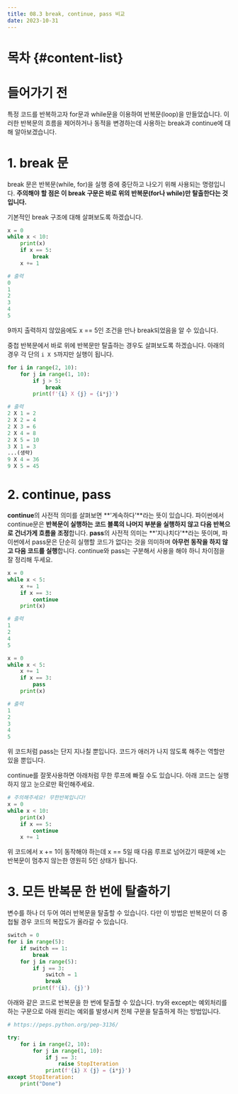 ```yaml
---
title: 08.3 break, continue, pass 비교
date: 2023-10-31
---
```


# 목차 {#content-list}

# 들어가기 전

특정 코드를 반복하고자 for문과 while문을 이용하여 반복문(loop)을 만들었습니다. 이러한 반복문의 흐름을 제어하거나 동적을 변경하는데 사용하는 break과 continue에 대해 알아보겠습니다.

# 1. break 문

break 문은 반복문(while, for)을 실행 중에 중단하고 나오기 위해 사용되는 명령입니다. **주의해야 할 점은 이 break 구문은 바로 위의 반복문(for나 while)만 탈출한다는 것입니다.**

기본적인 break 구조에 대해 살펴보도록 하겠습니다.

```python
x = 0
while x < 10:
    print(x)
    if x == 5:
        break
    x += 1
```

```python
# 출력
0
1
2
3
4
5
```

9까지 출력하지 않았음에도 x == 5인 조건을 만나 break되었음을 알 수 있습니다.

중첩 반복문에서 바로 위에 반복문만 탈출하는 경우도 살펴보도록 하겠습니다. 아래의 경우 각 단의 `i X 5`까지만 실행이 됩니다.

```python
for i in range(2, 10):
    for j in range(1, 10):
        if j > 5:
            break
        print(f'{i} X {j} = {i*j}')
```

```python
# 출력
2 X 1 = 2
2 X 2 = 4
2 X 3 = 6
2 X 4 = 8
2 X 5 = 10
3 X 1 = 3
...(생략)
9 X 4 = 36
9 X 5 = 45
```

# 2. continue, pass

**continue**의 사전적 의미를 살펴보면 **'계속하다'**라는 뜻이 있습니다. 파이썬에서 continue문은 **반복문이 실행하는 코드 블록의 나머지 부분을 실행하지 않고 다음 반복으로 건너가게 흐름을 조정**합니다.
**pass**의 사전적 의미는 **'지나치다'**라는 뜻이며, 파이썬에서 pass문은 단순히 실행할 코드가 없다는 것을 의미하며 **아무런 동작을 하지 않고 다음 코드를 실행**합니다. continue와 pass는 구분해서 사용을 해야 하니 차이점을 잘 정리해 두세요.

```python
x = 0
while x < 5:
    x += 1
    if x == 3:
        continue
    print(x)
```

```python
# 출력
1
2
4
5
```

```python
x = 0
while x < 5:
    x += 1
    if x == 3:
        pass
    print(x)
```

```python
# 출력
1
2
3
4
5
```

위 코드처럼 pass는 단지 지나칠 뿐입니다. 코드가 애러가 나지 않도록 해주는 역할만 있을 뿐입니다.

continue를 잘못사용하면 아래처럼 무한 루프에 빠질 수도 있습니다. 아래 코드는 실행하지 않고 눈으로만 확인해주세요.

```python
# 주의해주세요! 무한반복입니다!
x = 0
while x < 10:
    print(x)
    if x == 5:
        continue
    x += 1
```

위 코드에서 x += 1이 동작해야 하는데 x == 5일 때 다음 루프로 넘어갔기 때문에 x는 반복문이 멈추지 않는한 영원히 5인 상태가 됩니다.

# 3. 모든 반복문 한 번에 탈출하기

변수를 하나 더 두어 여러 반복문을 탈출할 수 있습니다. 다만 이 방법은 반복문이 더 중첩될 경우 코드의 복잡도가 올라갈 수 있습니다.

```python
switch = 0
for i in range(5):
    if switch == 1:
        break
    for j in range(5):
        if j == 3:
            switch = 1
            break
        print(f'{i}, {j}')
```

아래와 같은 코드로 반복문을 한 번에 탈출할 수 있습니다. try와 except는 예외처리를 하는 구문으로 아래 원리는 예외를 발생시켜 전체 구문을 탈출하게 하는 방법입니다.

```python
# https://peps.python.org/pep-3136/

try:
    for i in range(2, 10):
        for j in range(1, 10):
            if j == 3:
                raise StopIteration
            print(f'{i} X {j} = {i*j}')
except StopIteration:
    print("Done")
```
